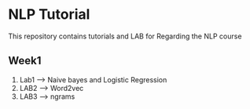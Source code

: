 # NLP Tutorial
This repository contains tutorials and LAB for Regarding the NLP course
## Week1
1. Lab1 --> Naive bayes and Logistic Regression
2. LAB2 --> Word2vec
3. LAB3 --> ngrams
